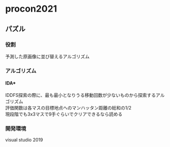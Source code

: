 # procon2021

## パズル
### 役割
予測した原画像に並び替えるアルゴリズム

### アルゴリズム
#### IDA*
IDDFS探索の際に、最も最小となりうる移動回数が少ないものから探索するアルゴリズム  
評価関数は各マスの目標地点へのマンハッタン距離の総和の1/2  
現段階でも3x3マスで9手ぐらいでクリアできるなら読める    

### 開発環境
visual studio 2019
